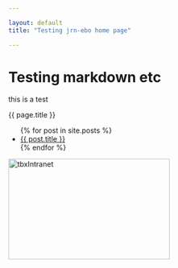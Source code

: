 ```yaml
---

layout: default
title: "Testing jrn-ebo home page"

---
```



# Testing markdown etc
        
  this is a test
  
  {{ page.title }}
  
  
  <ul>
  {% for post in site.posts %}
    <li>
      <a href="{{ post.url }}">{{ post.title }}</a>
    </li>
  {% endfor %}
</ul>

<a data-flickr-embed="true" data-header="true" href="https://www.flickr.com/photos/51306572@N03/4725096722/in/dateposted-public/" title="tbxIntranet"><img src="https://farm2.staticflickr.com/1414/4725096722_1470329b15_n.jpg" width="320" height="200" alt="tbxIntranet"></a><script async src="//embedr.flickr.com/assets/client-code.js" charset="utf-8"></script>



